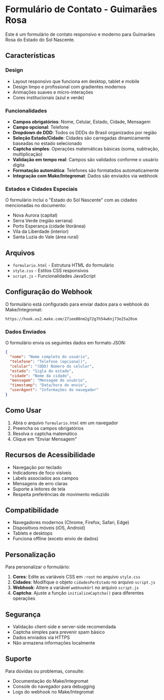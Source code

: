 # Formulário de Contato - Guimarães Rosa

Este é um formulário de contato responsivo e moderno para Guimarães Rosa do Estado do Sol Nascente.

## Características

### Design
- Layout responsivo que funciona em desktop, tablet e mobile
- Design limpo e profissional com gradientes modernos
- Animações suaves e micro-interações
- Cores institucionais (azul e verde)

### Funcionalidades
- **Campos obrigatórios**: Nome, Celular, Estado, Cidade, Mensagem
- **Campo opcional**: Telefone
- **Dropdown de DDD**: Todos os DDDs do Brasil organizados por região
- **Seleção Estado/Cidade**: Cidades são carregadas dinamicamente baseadas no estado selecionado
- **Captcha simples**: Operações matemáticas básicas (soma, subtração, multiplicação)
- **Validação em tempo real**: Campos são validados conforme o usuário digita
- **Formatação automática**: Telefones são formatados automaticamente
- **Integração com Make/Integromat**: Dados são enviados via webhook

### Estados e Cidades Especiais
O formulário inclui o "Estado do Sol Nascente" com as cidades mencionadas no documento:
- Nova Aurora (capital)
- Serra Verde (região serrana)
- Porto Esperança (cidade litorânea)
- Vila da Liberdade (interior)
- Santa Luzia do Vale (área rural)

## Arquivos

- `formulario.html` - Estrutura HTML do formulário
- `style.css` - Estilos CSS responsivos
- `script.js` - Funcionalidades JavaScript

## Configuração do Webhook

O formulário está configurado para enviar dados para o webhook do Make/Integromat:
```
https://hook.us2.make.com/27iee88nm2g72g7h54w6nj73e25a20sm
```

### Dados Enviados
O formulário envia os seguintes dados em formato JSON:
```json
{
  "nome": "Nome completo do usuário",
  "telefone": "Telefone (opcional)",
  "celular": "(DDD) Número do celular",
  "estado": "Sigla do estado",
  "cidade": "Nome da cidade",
  "mensagem": "Mensagem do usuário",
  "timestamp": "Data/hora do envio",
  "userAgent": "Informações do navegador"
}
```

## Como Usar

1. Abra o arquivo `formulario.html` em um navegador
2. Preencha os campos obrigatórios
3. Resolva o captcha matemático
4. Clique em "Enviar Mensagem"

## Recursos de Acessibilidade

- Navegação por teclado
- Indicadores de foco visíveis
- Labels associados aos campos
- Mensagens de erro claras
- Suporte a leitores de tela
- Respeita preferências de movimento reduzido

## Compatibilidade

- Navegadores modernos (Chrome, Firefox, Safari, Edge)
- Dispositivos móveis (iOS, Android)
- Tablets e desktops
- Funciona offline (exceto envio de dados)

## Personalização

Para personalizar o formulário:

1. **Cores**: Edite as variáveis CSS em `:root` no arquivo `style.css`
2. **Cidades**: Modifique o objeto `cidadesPorEstado` no arquivo `script.js`
3. **Webhook**: Altere a variável `webhookUrl` no arquivo `script.js`
4. **Captcha**: Ajuste a função `initializeCaptcha()` para diferentes operações

## Segurança

- Validação client-side e server-side recomendada
- Captcha simples para prevenir spam básico
- Dados enviados via HTTPS
- Não armazena informações localmente

## Suporte

Para dúvidas ou problemas, consulte:
- Documentação do Make/Integromat
- Console do navegador para debugging
- Logs do webhook no Make/Integromat

